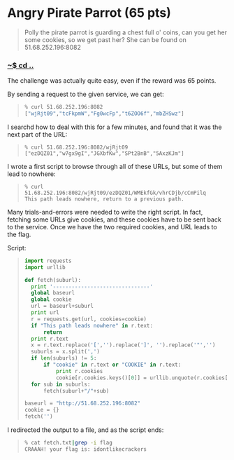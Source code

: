# Angry Pirate Parrot (65 pts)

>Polly the pirate parrot is guarding a chest full o' coins,
>can you get her some cookies, so we get past her? 
>She can be found on 51.68.252.196:8082

### [~$ cd ..](../)

The challenge was actually quite easy, even if the reward was 65 points.

By sending a request to the given service, we can get:

> ```sh
> % curl 51.68.252.196:8082 
>["wjRjt09","tcFkpmW","Fg0wcFp","t6ZOO6f","mbZHSwz"]
> ```

I searchd how to deal with this for a few minutes, and found that it was the next part of the URL:

> ```
> % curl 51.68.252.196:8082/wjRjt09
>["ezDQZ01","w7gx9gI","JGXbfKw","SPt2BnB","5AxzKJm"]
> ```

I wrote a first script to browse through all of these URLs, but some of them lead to nowhere:

> ```
> % curl 51.68.252.196:8082/wjRjt09/ezDQZ01/WMEkfGk/vhrCDjb/cCmPilq
> This path leads nowhere, return to a previous path.
> ```

Many trials-and-errors were needed to write the right script. In fact, fetching some URLs give cookies, and these cookies have to be sent back to the service.
Once we have the two required cookies, and URL leads to the flag.

Script:

> ```python
>import requests
>import urllib
>
>def fetch(suburl):
>	print '-------------------------------'
>	global baseurl
>	global cookie
>	url = baseurl+suburl
>	print url
>	r = requests.get(url, cookies=cookie)
>	if "This path leads nowhere" in r.text:
>		return
>	print r.text
>	x = r.text.replace('[','').replace(']', '').replace('"','')
>	suburls = x.split(',')
>	if len(suburls) != 5:
>		if "cookie" in r.text or "COOKIE" in r.text:
>			print r.cookies
>			cookie[r.cookies.keys()[0]] = urllib.unquote(r.cookies[r.cookies.keys()[0]]).decode('utf8')
>	for sub in suburls:
>		fetch(suburl+"/"+sub)
>
>baseurl = "http://51.68.252.196:8082"
>cookie = {}
>fetch('')
> ```

I redirected the output to a file, and as the script ends:
> ```sh
>% cat fetch.txt|grep -i flag  
> CRAAAH! your flag is: idontlikecrackers
> ```
